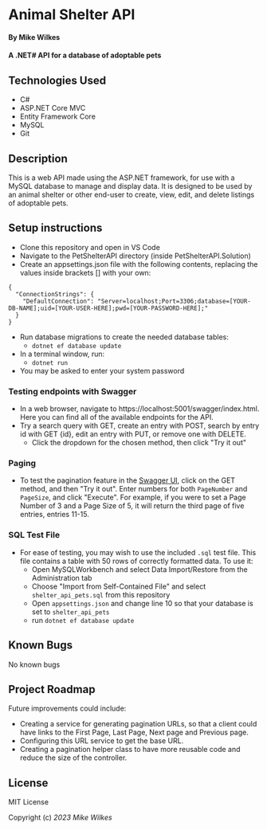 # Animal Shelter API
#### By Mike Wilkes
#### A .NET# API for a database of adoptable pets
## Technologies Used

- C#
- ASP.NET Core MVC
- Entity Framework Core
- MySQL
- Git

## Description

This is a web API made using the ASP.NET framework, for use with a MySQL database to manage and display data. It is designed to be used by an animal shelter or other end-user to create, view, edit, and delete listings of adoptable pets.

## Setup instructions

- Clone this repository and open in VS Code
- Navigate to the PetShelterAPI directory (inside PetShelterAPI.Solution)
- Create an appsettings.json file with the following contents, replacing the values inside brackets [] with your own:

```
{
  "ConnectionStrings": {
    "DefaultConnection": "Server=localhost;Port=3306;database=[YOUR-DB-NAME];uid=[YOUR-USER-HERE];pwd=[YOUR-PASSWORD-HERE];"
  }
}
```
- Run database migrations to create the needed database tables: 
  - `dotnet ef database update`
- In a terminal window, run:
  - `dotnet run`
- You may be asked to enter your system password

### Testing endpoints with Swagger
- In a web browser, navigate to https://localhost:5001/swagger/index.html. Here you can find all of the available endpoints for the API.
- Try a search query with GET, create an entry with POST, search by entry id with GET {id}, edit an entry with PUT, or remove one with DELETE.
  - Click the dropdown for the chosen method, then click "Try it out"

### Paging
- To test the pagination feature in the [Swagger UI](https://localhost:5001/swagger/index.html), click on the GET method, and then "Try it out". Enter numbers for both `PageNumber` and `PageSize`, and click "Execute". For example, if you were to set a Page Number of 3 and a Page Size of 5, it will return the third page of five entries, entries 11-15.

### SQL Test File
- For ease of testing, you may wish to use the included `.sql` test file. This file contains a table with 50 rows of correctly formatted data. To use it:
  - Open MySQLWorkbench and select Data Import/Restore from the Administration tab
  - Choose "Import from Self-Contained File" and select `shelter_api_pets.sql` from this repository
  - Open `appsettings.json` and change line 10 so that your database is set to `shelter_api_pets`
  - run `dotnet ef database update`

## Known Bugs
No known bugs

## Project Roadmap
Future improvements could include:
- Creating a service for generating pagination URLs, so that a client could have links to the First Page, Last Page, Next page and Previous page.
- Configuring this URL service to get the base URL.
- Creating a pagination helper class to have more reusable code and reduce the size of the controller.

## License

MIT License

Copyright (c) _2023_ _Mike Wilkes_